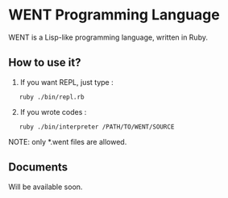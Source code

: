 # WENT Programming Language

WENT is a Lisp-like programming language, written in Ruby. 

## How to use it?

1. If you want REPL, just type :

```
   ruby ./bin/repl.rb
```

2. If you wrote codes :

```
   ruby ./bin/interpreter /PATH/TO/WENT/SOURCE
```

NOTE: only *.went files are allowed.

## Documents 

Will be available soon.